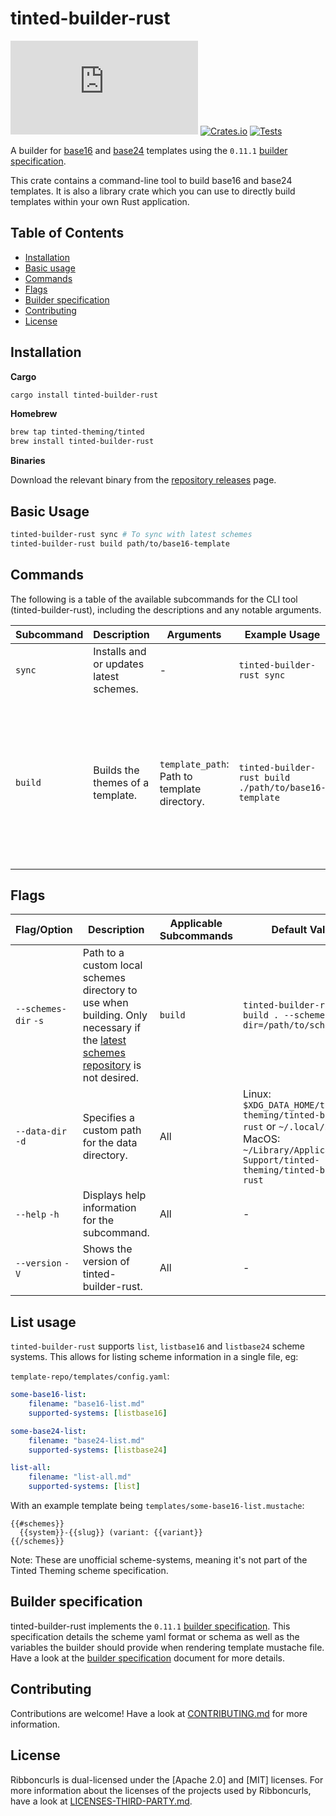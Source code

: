 # tinted-builder-rust

[![Matrix Chat](https://img.shields.io/matrix/tinted-theming:matrix.org)](https://matrix.to/#/#tinted-theming:matrix.org)
[![Crates.io](https://img.shields.io/crates/v/tinted-builder-rust.svg)](https://crates.io/crates/tinted-builder-rust)
[![Tests](https://github.com/tinted-theming/tinted-builder-rust/actions/workflows/ci.yml/badge.svg)](https://github.com/tinted-theming/tinted-builder-rust/actions/workflows/ci.yml)

A builder for [base16] and [base24] templates using the `0.11.1`
[builder specification].

This crate contains a command-line tool to build base16 and base24
templates. It is also a library crate which you can use to directly
build templates within your own Rust application.

## Table of Contents

- [Installation](#installation)
- [Basic usage](#basic-usage)
- [Commands](#commands)
- [Flags](#flags)
- [Builder specification](#builder-specification)
- [Contributing](#contributing)
- [License](#license)

## Installation

**Cargo**

```sh
cargo install tinted-builder-rust
```

**Homebrew**

```sh
brew tap tinted-theming/tinted
brew install tinted-builder-rust
```

**Binaries**

Download the relevant binary from the [repository releases] page.

## Basic Usage

```sh
tinted-builder-rust sync # To sync with latest schemes
tinted-builder-rust build path/to/base16-template
```

## Commands

The following is a table of the available subcommands for the CLI tool (tinted-builder-rust), including the descriptions and any notable arguments.

| Subcommand | Description                          | Arguments            | Example Usage                              | Flags |
|------------|--------------------------------------|----------------------|--------------------------------------------|-------|
| `sync`  | Installs and or updates latest schemes. | - | `tinted-builder-rust sync` | `--quiet` (silence stderr and stdout) |
| `build` | Builds the themes of a template. | `template_path`: Path to template directory. | `tinted-builder-rust build ./path/to/base16-template` | `--quiet` (silence stderr and stdout), `--sync` (equivalent of running `tinted-builder-rust sync` before `tinted-builder-rust build`) |

## Flags

| Flag/Option       | Description                             | Applicable Subcommands | Default Value | Example Usage                             |
|-------------------|-----------------------------------------|------------------------|---------------|-------------------------------------------|
| `--schemes-dir` `-s`   | Path to a custom local schemes directory to use when building. Only necessary if the [latest schemes repository] is not desired. | `build` | `tinted-builder-rust build . --schemes-dir=/path/to/schemes/dir` |
| `--data-dir` `-d`   | Specifies a custom path for the data directory. | All | Linux: `$XDG_DATA_HOME/tinted-theming/tinted-builder-rust` or `~/.local/share`. MacOS: `~/Library/Application\ Support/tinted-theming/tinted-builder-rust` | `tinted-builder-rust sync --data-dir /path/to/custom/data-dir` |
| `--help` `-h`     | Displays help information for the subcommand. | All | - | `tinted-builder-rust --help`, `tinted-builder-rust build --help`, etc |
| `--version` `-V`  | Shows the version of tinted-builder-rust. | All | - | `tinted-builder-rust --version` |

## List usage

`tinted-builder-rust` supports `list`, `listbase16` and `listbase24`
scheme systems. This allows for listing scheme information in a single
file, eg:

`template-repo/templates/config.yaml`:

```yaml
some-base16-list:
    filename: "base16-list.md"
    supported-systems: [listbase16]

some-base24-list:
    filename: "base24-list.md"
    supported-systems: [listbase24]

list-all:
    filename: "list-all.md"
    supported-systems: [list]
```

With an example template being `templates/some-base16-list.mustache`:

```
{{#schemes}}
  {{system}}-{{slug}} (variant: {{variant}}
{{/schemes}}
```

Note: These are unofficial scheme-systems, meaning it's not
part of the Tinted Theming scheme specification.


## Builder specification

tinted-builder-rust implements the `0.11.1` [builder specification]. This
specification details the scheme yaml format or schema as well as the
variables the builder should provide when rendering template mustache
file. Have a look at the [builder specification] document for more
details.

## Contributing

Contributions are welcome! Have a look at [CONTRIBUTING.md] for more
information.

## License

Ribboncurls is dual-licensed under the [Apache 2.0] and [MIT] licenses.
For more information about the licenses of the projects used by
Ribboncurls, have a look at [LICENSES-THIRD-PARTY.md].

[latest schemes repository]: https://github.com/tinted-theming/schemes
[home repository]: https://github.com/tinted-theming/home
[builder specification]: https://github.com/tinted-theming/home/blob/main/builder.md
[base16]: https://github.com/tinted-theming/home/blob/main/styling.md
[base24]: https://github.com/tinted-theming/base24/blob/master/styling.md
[builder specification]: https://github.com/tinted-theming/home/blob/main/builder.md
[LICENSE]: LICENSE
[LICENSES-THIRD-PARTY.md]: LICENSES-THIRD-PARTY.md
[CONTRIBUTING.md]: CONTRIBUTING.md
[repository releases]: https://github.com/tinted-theming/tinted-builder-rust/releases/latest
